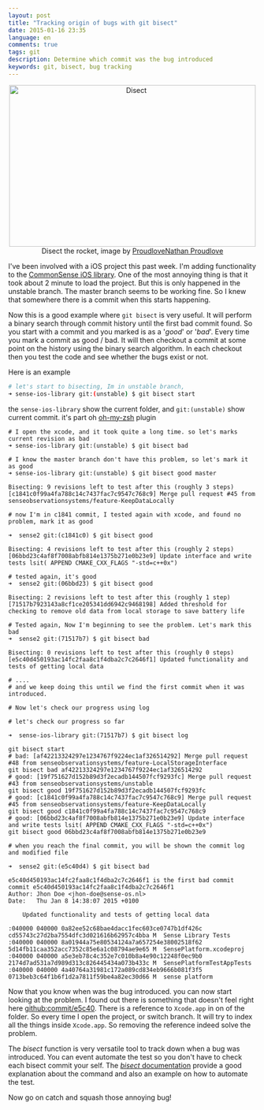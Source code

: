 ```yaml
---
layout: post
title: "Tracking origin of bugs with git bisect"
date: 2015-01-16 23:35
language: en
comments: true
tags: git
description: Determine which commit was the bug introduced 
keywords: git, bisect, bug tracking
---
```


<div class="thumbnail" align="center">
  <img src="https://c1.staticflickr.com/7/6117/6342791406_599137f28d_n.jpg" width="500" height="328" alt="Disect"></a>
  <div class="caption">Disect the rocket, image by <a href="https://www.flickr.com/photos/proudlove/6342791406/in/photolist-aEusUw-fMT4UA-4mPmFs-zVfQK-4gfRK3-4gg1BC-dopM92-5zQHdK-eP8wta-6aQiE-da7WW5-L7fpN-aWzyh-27sZV-6aQes-4ofRQM-3Szag-fHd5n-bn2juW-q9DEK-CqpV6-8uiAu1-DxAh-5CfTu7-5H7Trn-24h5o-5CbB5H-5CbB9v-5nu4sT-5DKzEZ-5CbAWz-9QghGk-5CbAQR-5CbAZP-fkfbk-bnDX2V-3gst8Z-483285-boVvSK-boVwtp-crKHxQ-fgchqD-boW4uM-boVV5H-boW4Yv-boVVmX-boVUNF-boW4JB-o8v6b7-5s9DiF">ProudloveNathan Proudlove</a></div>
</div>

I've been involved with a iOS project this past week. I'm adding functionality to the [CommonSense iOS library][cs-ios-lib].
One of the most annoying thing is that it took about 2 minute to load the project. But this is only happened in the unstable branch.
The master branch seems to be working fine. So I knew that somewhere there is a commit when this starts happening.

Now this is a good example where `git bisect` is very useful. It will perform a binary search through commit history until the first
bad commit found. So you start with a commit and you marked is as a '_good_' or '_bad_'. Every time you mark a commit as good / bad. 
It will then checkout a commit at some point on the history using the binary search algorithm. In each checkout then you test the code and see
whether the bugs exist or not.

Here is an example

``` bash
# let's start to bisecting, Im in unstable branch,
➜ sense-ios-library git:(unstable) $ git bisect start

````

the `sense-ios-library` show the current folder, and `git:(unstable)` show current commit. it's part oh [oh-my-zsh][oh-my-zsh] plugin


```
# I open the xcode, and it took quite a long time. so let's marks current revision as bad
➜ sense-ios-library git:(unstable) $ git bisect bad

# I know the master branch don't have this problem, so let's mark it as good
➜ sense-ios-library git:(unstable) $ git bisect good master 

Bisecting: 9 revisions left to test after this (roughly 3 steps)
[c1841c0f99a4fa788c14c7437fac7c9547c768c9] Merge pull request #45 from senseobservationsystems/feature-KeepDataLocally

# now I'm in c1841 commit, I tested again with xcode, and found no problem, mark it as good

➜  sense2 git:(c1841c0) $ git bisect good

Bisecting: 4 revisions left to test after this (roughly 2 steps)
[06bbd23c4af8f7008abfb814e1375b271e0b23e9] Update interface and write tests lsit( APPEND CMAKE_CXX_FLAGS "-std=c++0x")

# tested again, it's good
➜  sense2 git:(06bbd23) $ git bisect good

Bisecting: 2 revisions left to test after this (roughly 1 step)
[71517b7923143a8cf1ce205341dd6942c9468198] Added threshold for checking to remove old data from local storage to save battery life

# Tested again, Now I'm beginning to see the problem. Let's mark this bad
➜  sense2 git:(71517b7) $ git bisect bad

Bisecting: 0 revisions left to test after this (roughly 0 steps)
[e5c40d450193ac14fc2faa8c1f4dba2c7c2646f1] Updated functionality and tests of getting local data

# .... 
# and we keep doing this until we find the first commit when it was introduced.

# Now let's check our progress using log

# let's check our progress so far

➜  sense-ios-library git:(71517b7) $ git bisect log

git bisect start
# bad: [af42213324297e1234767f9224ec1af326514292] Merge pull request #48 from senseobservationsystems/feature-LocalStorageInterface
git bisect bad af42213324297e1234767f9224ec1af326514292
# good: [19f751627d152b89d3f2ecadb144507fcf9293fc] Merge pull request #43 from senseobservationsystems/unstable
git bisect good 19f751627d152b89d3f2ecadb144507fcf9293fc
# good: [c1841c0f99a4fa788c14c7437fac7c9547c768c9] Merge pull request #45 from senseobservationsystems/feature-KeepDataLocally
git bisect good c1841c0f99a4fa788c14c7437fac7c9547c768c9
# good: [06bbd23c4af8f7008abfb814e1375b271e0b23e9] Update interface and write tests lsit( APPEND CMAKE_CXX_FLAGS "-std=c++0x")
git bisect good 06bbd23c4af8f7008abfb814e1375b271e0b23e9

# when you reach the final commit, you will be shown the commit log and modified file

➜  sense2 git:(e5c40d4) $ git bisect bad

e5c40d450193ac14fc2faa8c1f4dba2c7c2646f1 is the first bad commit
commit e5c40d450193ac14fc2faa8c1f4dba2c7c2646f1
Author: Jhon Doe <jhon-doe@sense-os.nl>
Date:   Thu Jan 8 14:38:07 2015 +0100

    Updated functionality and tests of getting local data

:040000 040000 0a82ee52c68bae4dacc1fec603ce0747b1df426c cd55743c27d2ba7554dfc3d021616b62957c4bba M  Sense Library Tests
:040000 040000 8a01944a75e80534124a7a657254e38002518f62 5d14fb11caa352acc7352c85e6a1c08794ae9e65 M  SensePlatform.xcodeproj
:040000 040000 a5e3eb78c4c352e7c010b8a4e90c12248f0ec9b0 2174d7ad531a7d989d313c826445434a073b433c M  SensePlatformTestAppTests
:040000 040000 4a40764a31981c172a089cd834eb9666b081f3f5 0713beb3c64f1b6f1d2a7811f59be4a82ec30d66 M  sense platform

```

Now that you know when was the bug introduced. you can now start looking at the problem. I found out there is something that doesn't
feel right here [github:commit/e5c40][github-commit]. There is a reference to `Xcode.app` in on of the folder. So every time I open the project,
or switch branch. It will try to index all the things inside `Xcode.app`. So removing the reference indeed solve the problem. 

The _bisect_ function is very versatile tool to track down when a bug was introduced. You can event automate the test so you don't
have to check each bisect commit your self. The [_bisect_ documentation][bisec-documentation] provide a good explanation about the command
and also an example on how to automate the test.

Now go on catch and squash those annoying bug!


[cs-ios-lib]: https://github.com/senseobservationsystems/sense-ios-library
[oh-my-zsh]: https://github.com/robbyrussell/oh-my-zsh
[github-commit]: https://github.com/senseobservationsystems/sense-ios-library/commit/e5c40d450193ac14fc2faa8c1f4dba2c7c2646f1?diff=unified#diff-13dddd16767af84fe2be0e8f0f0c8946R469
[bisec-documentation]: http://git-scm.com/docs/git-bisect